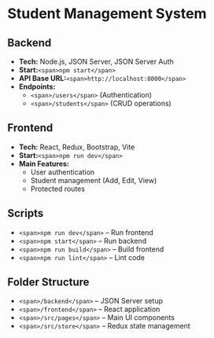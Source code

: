 # Student Management System

## Backend

- **Tech:** Node.js, JSON Server, JSON Server Auth
- **Start:**`<span>npm start</span>`
- **API Base URL:**`<span>http://localhost:8000</span>`
- **Endpoints:**
  - `<span>/users</span>` (Authentication)
  - `<span>/students</span>` (CRUD operations)

## Frontend

- **Tech:** React, Redux, Bootstrap, Vite
- **Start:**`<span>npm run dev</span>`
- **Main Features:**
  - User authentication
  - Student management (Add, Edit, View)
  - Protected routes

## Scripts

- `<span>npm run dev</span>` – Run frontend
- `<span>npm start</span>` – Run backend
- `<span>npm run build</span>` – Build frontend
- `<span>npm run lint</span>` – Lint code

## Folder Structure

- `<span>/backend</span>` – JSON Server setup
- `<span>/frontend</span>` – React application
- `<span>/src/pages</span>` – Main UI components
- `<span>/src/store</span>` – Redux state management
